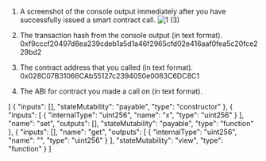 1. A screenshot of the console output immediately after you have successfully issued a smart contract call.
![1 (3)](https://user-images.githubusercontent.com/85587569/128944862-c78eee4a-d372-4e44-8e07-a6ce983312db.png)


2. The transaction hash from the console output (in text format).
0xf9cccf20497d8ea239cdeb1a5d1a46f2965cfd02e416aaf0fea5c20fce229bd2

3. The contract address that you called (in text format).
0x028C07B31066CAb55127c2394050e0083C6DC8C1

4. The ABI for contract you made a call on (in text format).

[
    {
      "inputs": [],
      "stateMutability": "payable",
      "type": "constructor"
    },
    {
      "inputs": [
        {
          "internalType": "uint256",
          "name": "x",
          "type": "uint256"
        }
      ],
      "name": "set",
      "outputs": [],
      "stateMutability": "payable",
      "type": "function"
    },
    {
      "inputs": [],
      "name": "get",
      "outputs": [
        {
          "internalType": "uint256",
          "name": "",
          "type": "uint256"
        }
      ],
      "stateMutability": "view",
      "type": "function"
    }
  ]
